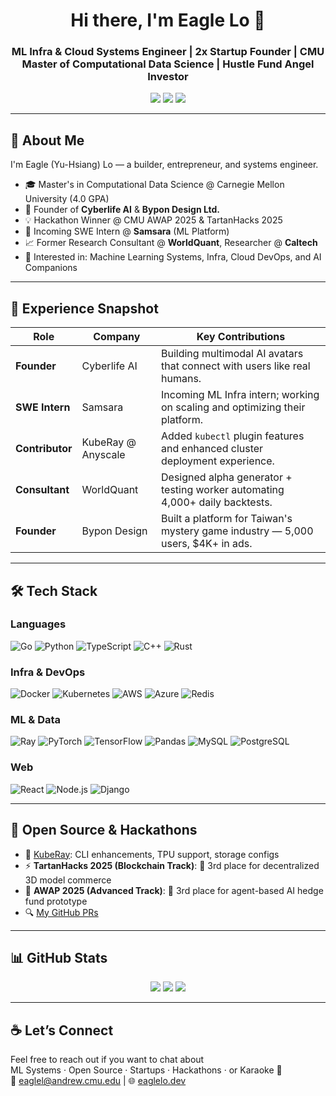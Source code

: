 <h1 align="center">Hi there, I'm Eagle Lo 🦅</h1>
<h3 align="center">ML Infra & Cloud Systems Engineer | 2x Startup Founder | CMU Master of Computational Data Science | Hustle Fund Angel Investor</h3>

<p align="center">
  <a href="https://www.linkedin.com/in/yu-hsiang-eagle-lo/"><img src="https://img.shields.io/badge/LinkedIn-Eagle%20Lo-blue?style=flat&logo=linkedin" /></a>
  <a href="mailto:eaglel@andrew.cmu.edu"><img src="https://img.shields.io/badge/Gmail-eaglel@andrew.cmu.edu-D14836?style=flat&logo=gmail&logoColor=white" /></a>
  <a href="https://eaglelo.dev"><img src="https://img.shields.io/badge/Portfolio-eaglelo.dev-red?style=flat&logo=firefox-browser" /></a>
</p>

---

## 🧠 About Me

I'm Eagle (Yu-Hsiang) Lo — a builder, entrepreneur, and systems engineer.  
- 🎓 Master's in Computational Data Science @ Carnegie Mellon University (4.0 GPA)
- 🦅 Founder of **Cyberlife AI** & **Bypon Design Ltd.**  
- 💡 Hackathon Winner @ CMU AWAP 2025 & TartanHacks 2025  
- 💼 Incoming SWE Intern @ **Samsara** (ML Platform)  
- 📈 Former Research Consultant @ **WorldQuant**, Researcher @ **Caltech**  
- 🧠 Interested in: Machine Learning Systems, Infra, Cloud DevOps, and AI Companions

---

## 💼 Experience Snapshot

| Role | Company | Key Contributions |
|------|---------|-------------------|
| **Founder** | Cyberlife AI | Building multimodal AI avatars that connect with users like real humans. |
| **SWE Intern** | Samsara | Incoming ML Infra intern; working on scaling and optimizing their platform. |
| **Contributor** | KubeRay @ Anyscale | Added `kubectl` plugin features and enhanced cluster deployment experience. |
| **Consultant** | WorldQuant | Designed alpha generator + testing worker automating 4,000+ daily backtests. |
| **Founder** | Bypon Design | Built a platform for Taiwan's mystery game industry — 5,000 users, $4K+ in ads. |

---

## 🛠️ Tech Stack

### Languages
![Go](https://img.shields.io/badge/Go-00ADD8.svg?style=for-the-badge&logo=go&logoColor=white)
![Python](https://img.shields.io/badge/Python-3776AB.svg?style=for-the-badge&logo=python&logoColor=white)
![TypeScript](https://img.shields.io/badge/TypeScript-007ACC.svg?style=for-the-badge&logo=typescript&logoColor=white)
![C++](https://img.shields.io/badge/C++-00599C.svg?style=for-the-badge&logo=cplusplus&logoColor=white)
![Rust](https://img.shields.io/badge/Rust-000000.svg?style=for-the-badge&logo=rust&logoColor=white)

### Infra & DevOps
![Docker](https://img.shields.io/badge/Docker-2496ED.svg?style=for-the-badge&logo=docker&logoColor=white)
![Kubernetes](https://img.shields.io/badge/Kubernetes-326CE5.svg?style=for-the-badge&logo=kubernetes&logoColor=white)
![AWS](https://img.shields.io/badge/AWS-232F3E.svg?style=for-the-badge&logo=amazonaws&logoColor=white)
![Azure](https://img.shields.io/badge/Azure-0078D4.svg?style=for-the-badge&logo=microsoftazure&logoColor=white)
![Redis](https://img.shields.io/badge/Redis-DC382D.svg?style=for-the-badge&logo=redis&logoColor=white)

### ML & Data
![Ray](https://img.shields.io/badge/Ray-007AFF.svg?style=for-the-badge&logo=ray&logoColor=white)
![PyTorch](https://img.shields.io/badge/PyTorch-EE4C2C.svg?style=for-the-badge&logo=pytorch&logoColor=white)
![TensorFlow](https://img.shields.io/badge/TensorFlow-FF6F00.svg?style=for-the-badge&logo=tensorflow&logoColor=white)
![Pandas](https://img.shields.io/badge/Pandas-150458.svg?style=for-the-badge&logo=pandas&logoColor=white)
![MySQL](https://img.shields.io/badge/MySQL-4479A1.svg?style=for-the-badge&logo=mysql&logoColor=white)
![PostgreSQL](https://img.shields.io/badge/PostgreSQL-336791.svg?style=for-the-badge&logo=postgresql&logoColor=white)

### Web
![React](https://img.shields.io/badge/React-61DAFB.svg?style=for-the-badge&logo=react&logoColor=black)
![Node.js](https://img.shields.io/badge/Node.js-339933.svg?style=for-the-badge&logo=nodedotjs&logoColor=white)
![Django](https://img.shields.io/badge/Django-092E20.svg?style=for-the-badge&logo=django&logoColor=white)

---

## 🌟 Open Source & Hackathons

- 🧠 [KubeRay](https://github.com/ray-project/kuberay): CLI enhancements, TPU support, storage configs
- ⚡ **TartanHacks 2025 (Blockchain Track)**: 🥉 3rd place for decentralized 3D model commerce
- 🤖 **AWAP 2025 (Advanced Track)**: 🥉 3rd place for agent-based AI hedge fund prototype
- 🔍 [My GitHub PRs](https://github.com/pulls?q=is%3Apr+author%3AEagleLo+)

---

## 📊 GitHub Stats

<p align="center">
  <img src="https://github-readme-stats.vercel.app/api?username=EagleLo&show_icons=true&theme=tokyonight&count_private=true" />
  <img src="https://github-readme-streak-stats.herokuapp.com?user=EagleLo&theme=tokyonight" />
  <img src="https://github-readme-stats.vercel.app/api/top-langs/?username=EagleLo&layout=compact&theme=tokyonight" />
</p>

---

## ☕ Let’s Connect

Feel free to reach out if you want to chat about  
ML Systems · Open Source · Startups · Hackathons · or Karaoke 🎤  
💌 [eaglel@andrew.cmu.edu](mailto:eaglel@andrew.cmu.edu) | 🌐 [eaglelo.dev](https://eaglelo.dev)  
